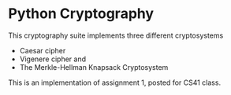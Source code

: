 # Python Cryptography

This cryptography suite implements three different cryptosystems 
* Caesar cipher
* Vigenere cipher and 
* The Merkle-Hellman Knapsack Cryptosystem

This is an implementation of assignment 1, posted for CS41 class.
